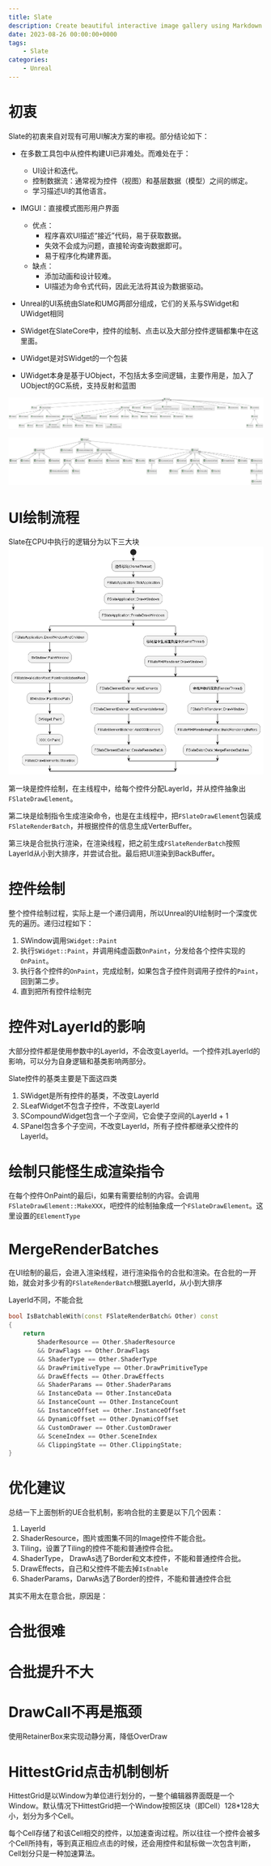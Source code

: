 ```yaml
---
title: Slate
description: Create beautiful interactive image gallery using Markdown
date: 2023-08-26 00:00:00+0000
tags: 
    - Slate
categories:
    - Unreal
---
```

# 初衷
Slate的初衷来自对现有可用UI解决方案的审视。部分结论如下：
- 在多数工具包中从控件构建UI已非难处。而难处在于：
    - UI设计和迭代。
    - 控制数据流：通常视为控件（视图）和基层数据（模型）之间的绑定。
    - 学习描述UI的其他语言。
- IMGUI：直接模式图形用户界面
    - 优点：
        - 程序喜欢UI描述“接近”代码，易于获取数据。
        - 失效不会成为问题，直接轮询查询数据即可。
        - 易于程序化构建界面。
    - 缺点：
        - 添加动画和设计较难。
        - UI描述为命令式代码，因此无法将其设为数据驱动。

- Unreal的UI系统由Slate和UMG两部分组成，它们的关系与SWidget和UWidget相同
- SWidget在SlateCore中，控件的绘制、点击以及大部分控件逻辑都集中在这里面。
- UWidget是对SWidget的一个包装
- UWidget本身是基于UObject，不包括太多空间逻辑，主要作用是，加入了UObject的GC系统，支持反射和蓝图

![UWidget](UWidget.png)

![SWidget](SWidget.png)

# UI绘制流程

Slate在CPU中执行的逻辑分为以下三大块
![Slate](Slate.png)

第一块是控件绘制，在主线程中，给每个控件分配LayerId，并从控件抽象出`FSlateDrawElement`。

第二块是绘制指令生成渲染命令，也是在主线程中，把`FSlateDrawElement`包装成`FSlateRenderBatch`，并根据控件的信息生成VerterBuffer。

第三块是合批执行渲染，在渲染线程，把之前生成`FSlateRenderBatch`按照LayerId从小到大排序，并尝试合批。最后把UI渲染到BackBuffer。

# 控件绘制

整个控件绘制过程，实际上是一个递归调用，所以Unreal的UI绘制时一个深度优先的遍历。递归过程如下：

1. SWindow调用`SWidget::Paint`
2. 执行`SWidget::Paint`，并调用纯虚函数`OnPaint`，分发给各个控件实现的`OnPaint`。
3. 执行各个控件的`OnPaint`，完成绘制，如果包含子控件则调用子控件的`Paint`，回到第二步。
4. 直到把所有控件绘制完

# 控件对LayerId的影响

大部分控件都是使用参数中的LayerId，不会改变LayerId。一个控件对LayerId的影响，可以分为自身逻辑和基类影响两部分。

Slate控件的基类主要是下面这四类
1. SWidget是所有控件的基类，不改变LayerId
2. SLeafWidget不包含子控件，不改变LayerId
3. SCompoundWidget包含一个子空间，它会使子空间的LayerId + 1
4. SPanel包含多个子空间，不改变LayerId，所有子控件都继承父控件的LayerId。

# 绘制只能怪生成渲染指令

在每个控件OnPaint的最后i，如果有需要绘制的内容。会调用`FSlateDrawElement::MakeXXX`，吧控件的绘制抽象成一个`FSlateDrawElement`。这里设置的`EElementType`

# MergeRenderBatches
在UI绘制的最后，会进入渲染线程，进行渲染指令的合批和渲染。在合批的一开始，就会对多少有的`FSlateRenderBatch`根据LayerId，从小到大排序

LayerId不同，不能合批

```c++
bool IsBatchableWith(const FSlateRenderBatch& Other) const
{
	return
		ShaderResource == Other.ShaderResource
		&& DrawFlags == Other.DrawFlags
		&& ShaderType == Other.ShaderType
		&& DrawPrimitiveType == Other.DrawPrimitiveType
		&& DrawEffects == Other.DrawEffects
		&& ShaderParams == Other.ShaderParams
		&& InstanceData == Other.InstanceData
		&& InstanceCount == Other.InstanceCount
		&& InstanceOffset == Other.InstanceOffset
		&& DynamicOffset == Other.DynamicOffset
		&& CustomDrawer == Other.CustomDrawer
		&& SceneIndex == Other.SceneIndex
		&& ClippingState == Other.ClippingState;
}
```

# 优化建议

总结一下上面刨析的UE合批机制，影响合批的主要是以下几个因素：

1. LayerId
2. ShaderResource，图片或图集不同的Image控件不能合批。
3. Tiling，设置了Tiling的控件不能和普通控件合批。
4. ShaderType， DrawAs选了Border和文本控件，不能和普通控件合批。
5. DrawEffects，自己和父控件不能去掉`IsEnable`
6. ShaderParams，DarwAs选了Border的控件，不能和普通控件合批

其实不用太在意合批，原因是：
# 合批很难
# 合批提升不大
# DrawCall不再是瓶颈
使用RetainerBox来实现动静分离，降低OverDraw

# HittestGrid点击机制刨析

HittestGrid是以Window为单位进行划分的，一整个编辑器界面既是一个Window。默认情况下HittestGrid把一个Window按照区块（即Cell）128*128大小，划分为多个Cell。

每个Cell存储了和该Cell相交的控件，以加速查询过程。所以往往一个控件会被多个Cell所持有，等到真正相应点击的时候，还会用控件和鼠标做一次包含判断，Cell划分只是一种加速算法。